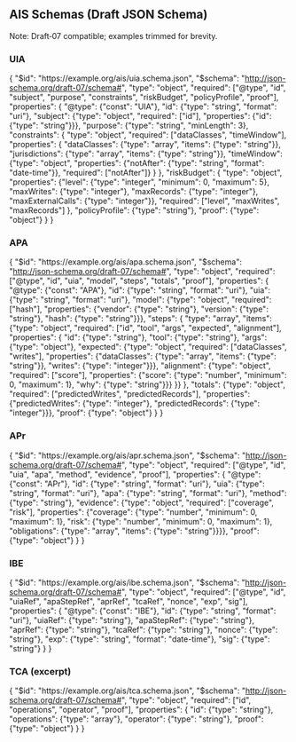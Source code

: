 ## AIS Schemas (Draft JSON Schema)

Note: Draft‑07 compatible; examples trimmed for brevity.

### UIA
{
  "$id": "https://example.org/ais/uia.schema.json",
  "$schema": "http://json-schema.org/draft-07/schema#",
  "type": "object",
  "required": ["@type", "id", "subject", "purpose", "constraints", "riskBudget", "policyProfile", "proof"],
  "properties": {
    "@type": {"const": "UIA"},
    "id": {"type": "string", "format": "uri"},
    "subject": {"type": "object", "required": ["id"], "properties": {"id": {"type": "string"}}},
    "purpose": {"type": "string", "minLength": 3},
    "constraints": {
      "type": "object",
      "required": ["dataClasses", "timeWindow"],
      "properties": {
        "dataClasses": {"type": "array", "items": {"type": "string"}},
        "jurisdictions": {"type": "array", "items": {"type": "string"}},
        "timeWindow": {"type": "object", "properties": {"notAfter": {"type": "string", "format": "date-time"}}, "required": ["notAfter"]}
      }
    },
    "riskBudget": {
      "type": "object",
      "properties": {"level": {"type": "integer", "minimum": 0, "maximum": 5}, "maxWrites": {"type": "integer"}, "maxRecords": {"type": "integer"}, "maxExternalCalls": {"type": "integer"}},
      "required": ["level", "maxWrites", "maxRecords"]
    },
    "policyProfile": {"type": "string"},
    "proof": {"type": "object"}
  }
}

### APA
{
  "$id": "https://example.org/ais/apa.schema.json",
  "$schema": "http://json-schema.org/draft-07/schema#",
  "type": "object",
  "required": ["@type", "id", "uia", "model", "steps", "totals", "proof"],
  "properties": {
    "@type": {"const": "APA"},
    "id": {"type": "string", "format": "uri"},
    "uia": {"type": "string", "format": "uri"},
    "model": {"type": "object", "required": ["hash"], "properties": {"vendor": {"type": "string"}, "version": {"type": "string"}, "hash": {"type": "string"}}},
    "steps": {
      "type": "array",
      "items": {"type": "object", "required": ["id", "tool", "args", "expected", "alignment"],
        "properties": {
          "id": {"type": "string"},
          "tool": {"type": "string"},
          "args": {"type": "object"},
          "expected": {"type": "object", "required": ["dataClasses", "writes"], "properties": {"dataClasses": {"type": "array", "items": {"type": "string"}}, "writes": {"type": "integer"}}},
          "alignment": {"type": "object", "required": ["score"], "properties": {"score": {"type": "number", "minimum": 0, "maximum": 1}, "why": {"type": "string"}}}
        }}
    },
    "totals": {"type": "object", "required": ["predictedWrites", "predictedRecords"], "properties": {"predictedWrites": {"type": "integer"}, "predictedRecords": {"type": "integer"}}},
    "proof": {"type": "object"}
  }
}

### APr
{
  "$id": "https://example.org/ais/apr.schema.json",
  "$schema": "http://json-schema.org/draft-07/schema#",
  "type": "object",
  "required": ["@type", "id", "uia", "apa", "method", "evidence", "proof"],
  "properties": {
    "@type": {"const": "APr"},
    "id": {"type": "string", "format": "uri"},
    "uia": {"type": "string", "format": "uri"},
    "apa": {"type": "string", "format": "uri"},
    "method": {"type": "string"},
    "evidence": {"type": "object", "required": ["coverage", "risk"], "properties": {"coverage": {"type": "number", "minimum": 0, "maximum": 1}, "risk": {"type": "number", "minimum": 0, "maximum": 1}, "obligations": {"type": "array", "items": {"type": "string"}}}},
    "proof": {"type": "object"}
  }
}

### IBE
{
  "$id": "https://example.org/ais/ibe.schema.json",
  "$schema": "http://json-schema.org/draft-07/schema#",
  "type": "object",
  "required": ["@type", "id", "uiaRef", "apaStepRef", "aprRef", "tcaRef", "nonce", "exp", "sig"],
  "properties": {
    "@type": {"const": "IBE"},
    "id": {"type": "string", "format": "uri"},
    "uiaRef": {"type": "string"},
    "apaStepRef": {"type": "string"},
    "aprRef": {"type": "string"},
    "tcaRef": {"type": "string"},
    "nonce": {"type": "string"},
    "exp": {"type": "string", "format": "date-time"},
    "sig": {"type": "string"}
  }
}

### TCA (excerpt)
{
  "$id": "https://example.org/ais/tca.schema.json",
  "$schema": "http://json-schema.org/draft-07/schema#",
  "type": "object",
  "required": ["id", "operations", "operator", "proof"],
  "properties": {
    "id": {"type": "string"},
    "operations": {"type": "array"},
    "operator": {"type": "string"},
    "proof": {"type": "object"}
  }
}


